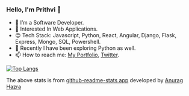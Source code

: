 ### Hello, I'm Prithvi 👋


- 🔭 I’m a Software Developer.
- 🌱 Interested In Web Applications.
- 😊 Tech Stack: Javascript, Python, React, Angular, Django, Flask, Express, Mongo, SQL, Powershell.
- 🤔 Recently I have been exploring Python as well.
- 📫 How to reach me: <a href="https://prithviraj.netlify.app/">My Portfolio</a>, <a href="https://twitter.com/___prithvi?s=09">Twitter</a>.

[![Top Langs](https://github-readme-stats.vercel.app/api/top-langs/?username=prithviBytes&layout=compact&theme=gotham&langs_count=10&show_icons=true)](https://github.com/prithviBytes/github-readme-stats)


 The above stats is from <a href="https://github.com/anuraghazra/github-readme-stats">github-readme-stats app</a> developed by <a href="https://github.com/anuraghazra">Anurag Hazra</a>

